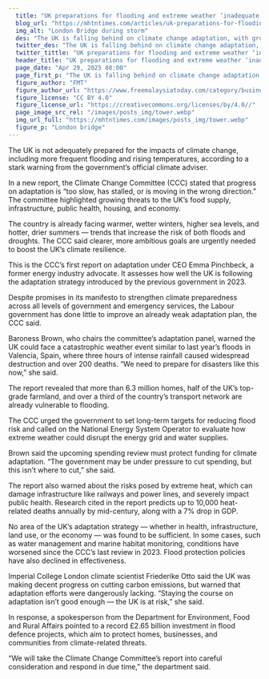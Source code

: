 ```yaml
---
  title: "UK preparations for flooding and extreme weather ‘inadequate’, says adviser"
  blog_url: "https://mhtntimes.com/articles/uk-preparations-for-flooding-and-extreme-weather-inadequate-says-adviser"
  img_alt: "London Bridge during storm"
  des: "The UK is falling behind on climate change adaptation, with growing risks from flooding, heatwaves, and droughts, according to a new report by the Climate Change Committee."
  twitter_des: "The UK is falling behind on climate change adaptation, with growing risks from flooding, heatwaves, and droughts, according to a new report by the Climate Change Committee."
  twitter_tittle: "UK preparations for flooding and extreme weather ‘inadequate’, says adviser"
  header_title: "UK preparations for flooding and extreme weather ‘inadequate’, says adviser"
  page_date: "Apr 29, 2025 08:00"
  page_first_p: "The UK is falling behind on climate change adaptation, with growing risks from flooding, heatwaves, and droughts, according to a new report by the Climate Change Committee."
  figure_author: "FMT"
  figure_author_url: "https://www.freemalaysiatoday.com/category/business/2024/12/05/openai-chief-believes-musk-will-not-abuse-government-power/"
  figure_license: "CC BY 4.0"
  figure_license_url: "https://creativecommons.org/licenses/by/4.0//"
  page_image_src_rel: "/images/posts_img/tower.webp"
  img_url_full: "https://mhtntimes.com/images/posts_img/tower.webp"
  figure_p: "London bridge"
---
```


The UK is not adequately prepared for the impacts of climate change, including more frequent flooding and rising temperatures, according to a stark warning from the government’s official climate adviser.

In a new report, the Climate Change Committee (CCC) stated that progress on adaptation is “too slow, has stalled, or is moving in the wrong direction.” The committee highlighted growing threats to the UK’s food supply, infrastructure, public health, housing, and economy.

The country is already facing warmer, wetter winters, higher sea levels, and hotter, drier summers — trends that increase the risk of both floods and droughts. The CCC said clearer, more ambitious goals are urgently needed to boost the UK’s climate resilience.

This is the CCC’s first report on adaptation under CEO Emma Pinchbeck, a former energy industry advocate. It assesses how well the UK is following the adaptation strategy introduced by the previous government in 2023.

Despite promises in its manifesto to strengthen climate preparedness across all levels of government and emergency services, the Labour government has done little to improve an already weak adaptation plan, the CCC said.

Baroness Brown, who chairs the committee’s adaptation panel, warned the UK could face a catastrophic weather event similar to last year’s floods in Valencia, Spain, where three hours of intense rainfall caused widespread destruction and over 200 deaths. “We need to prepare for disasters like this now,” she said.

The report revealed that more than 6.3 million homes, half of the UK’s top-grade farmland, and over a third of the country’s transport network are already vulnerable to flooding.

The CCC urged the government to set long-term targets for reducing flood risk and called on the National Energy System Operator to evaluate how extreme weather could disrupt the energy grid and water supplies.

Brown said the upcoming spending review must protect funding for climate adaptation. “The government may be under pressure to cut spending, but this isn’t where to cut,” she said.

The report also warned about the risks posed by extreme heat, which can damage infrastructure like railways and power lines, and severely impact public health. Research cited in the report predicts up to 10,000 heat-related deaths annually by mid-century, along with a 7% drop in GDP.

No area of the UK’s adaptation strategy — whether in health, infrastructure, land use, or the economy — was found to be sufficient. In some cases, such as water management and marine habitat monitoring, conditions have worsened since the CCC’s last review in 2023. Flood protection policies have also declined in effectiveness.

Imperial College London climate scientist Friederike Otto said the UK was making decent progress on cutting carbon emissions, but warned that adaptation efforts were dangerously lacking. “Staying the course on adaptation isn’t good enough — the UK is at risk,” she said.

In response, a spokesperson from the Department for Environment, Food and Rural Affairs pointed to a record £2.65 billion investment in flood defence projects, which aim to protect homes, businesses, and communities from climate-related threats.

“We will take the Climate Change Committee’s report into careful consideration and respond in due time,” the department said.
